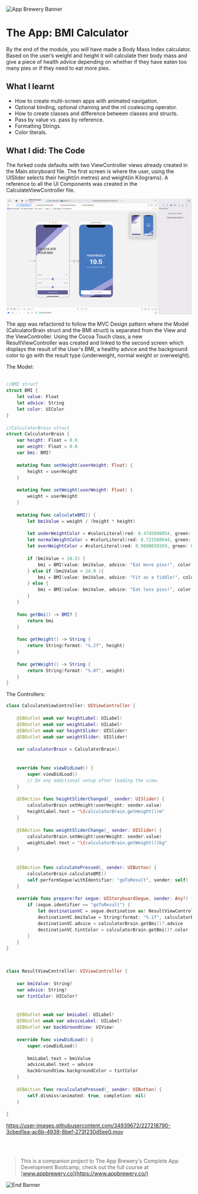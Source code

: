 
![App Brewery Banner](Documentation/AppBreweryBanner.png)

# The App: BMI Calculator

By the end of the module, you will have made a Body Mass Index calculator. Based on the user’s weight and height it will calculate their body mass and give a piece of health advice depending on whether if they have eaten too many pies or if they need to eat more pies. 

## What I learnt

* How to create multi-screen apps with animated navigation.
* Optional binding, optional chaining and the nil coalescing operator.
* How to create classes and difference between classes and structs. 
* Pass by value vs. pass by reference. 
* Formatting Strings. 
* Color literals.

## What I did: The Code
The forked code defaults with two ViewController views already created in the Main.storyboard file. The first screen is where the user, using
the UISlider selects their height(in metres) and weight(in Kilograms). A reference to all the UI Components was created in the CalculateViewController 
file. 

![](Documentation/main-storyboard.png)

The app was refactored to follow the MVC Design pattern where the Model (CalculatorBrain struct and the BMI struct) is separated from the View
and the ViewController. Using the Cocoa Touch class, a new ResultViewController was created and linked to the second screen which displays the result of the User's BMI, a healthy advice and the background color to go with the result type (underweight, normal weight or overweight).

The Model:

```swift

//BMI struct
struct BMI {
    let value: Float
    let advice: String
    let color: UIColor
}

//CalculatorBrain struct
struct CalculatorBrain {
    var height: Float = 0.0
    var weight: Float = 0.0
    var bmi: BMI?
    
    mutating func setHeight(userHeight: Float) {
        height = userHeight
    }
    
    mutating func setWeight(userWeight: Float) {
        weight = userWeight
    }
    
    mutating func calculateBMI() {
        let bmiValue = weight / (height * height)
        
        let underWeightColor = #colorLiteral(red: 0.4745098054, green: 0.8392156959, blue: 0.9764705896, alpha: 1)
        let normalWeightColor = #colorLiteral(red: 0.721568644, green: 0.8862745166, blue: 0.5921568871, alpha: 1)
        let overWeightColor = #colorLiteral(red: 0.9098039269, green: 0.4784313738, blue: 0.6431372762, alpha: 1)
        
        if (bmiValue < 18.5) {
            bmi = BMI(value: bmiValue, advice: "Eat more pies!", color: underWeightColor)
        } else if (bmiValue < 24.9 ){
            bmi = BMI(value: bmiValue, advice: "Fit as a fiddle!", color: normalWeightColor)
        } else {
            bmi = BMI(value: bmiValue, advice: "Eat less pies!", color: overWeightColor)
        }
    }
    
    func getBmi() -> BMI? {
        return bmi
    }
    
    func getHeight() -> String {
        return String(format: "%.2f", height)
    }
    
    func getWeight() -> String {
        return String(format: "%.0f", weight)
    }
}
```

The Controllers:

```swift
class CalculateViewController: UIViewController {

    @IBOutlet weak var heightLabel: UILabel!
    @IBOutlet weak var weightLabel: UILabel!
    @IBOutlet weak var heightSlider: UISlider!
    @IBOutlet weak var weightSlider: UISlider!
    
    var calculatorBrain = CalculatorBrain()
    
    
    override func viewDidLoad() {
        super.viewDidLoad()
        // Do any additional setup after loading the view.
    }

    @IBAction func heightSliderChanged(_ sender: UISlider) {
        calculatorBrain.setHeight(userHeight: sender.value)
        heightLabel.text = "\(calculatorBrain.getHeight())m"
    }

    @IBAction func weightSliderChange(_ sender: UISlider) {
        calculatorBrain.setWeight(userWeight: sender.value)
        weightLabel.text = "\(calculatorBrain.getWeight())kg"
    }
    
    
    @IBAction func calculatePressed(_ sender: UIButton) {
        calculatorBrain.calculateBMI()
        self.performSegue(withIdentifier: "goToResult", sender: self)
    }
    
    override func prepare(for segue: UIStoryboardSegue, sender: Any?) {
        if (segue.identifier == "goToResult") {
            let destinationVC = segue.destination as! ResultViewController
            destinationVC.bmiValue = String(format: "%.1f", calculatorBrain.getBmi()!.value)
            destinationVC.advice = calculatorBrain.getBmi()?.advice
            destinationVC.tintColor = calculatorBrain.getBmi()?.color
        }
    }
}
```
</br>

```swift
class ResultViewController: UIViewController {

    var bmiValue: String?
    var advice: String?
    var tintColor: UIColor?
    
    
    @IBOutlet weak var bmiLabel: UILabel!
    @IBOutlet weak var adviceLabel: UILabel!
    @IBOutlet var backGroundView: UIView!
    
    override func viewDidLoad() {
        super.viewDidLoad()
        
        bmiLabel.text = bmiValue
        adviceLabel.text = advice
        backGroundView.backgroundColor = tintColor
    }
    
    @IBAction func recalculatePressed(_ sender: UIButton) {
        self.dismiss(animated: true, completion: nil)
    }

}
```

https://user-images.githubusercontent.com/34939672/227218790-3cbed1ea-ac6b-4938-8bef-273f230d5ee0.mov


</br></br>
>This is a companion project to The App Brewery's Complete App Development Bootcamp, check out the full course at [www.appbrewery.co](https://www.appbrewery.co/)

![End Banner](Documentation/readme-end-banner.png)
